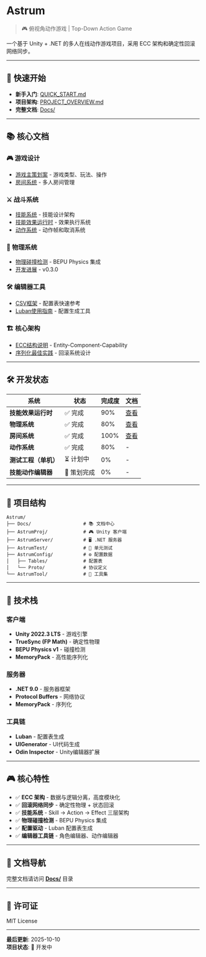 # Astrum

> 🎮 俯视角动作游戏 | Top-Down Action Game

一个基于 Unity + .NET 的多人在线动作游戏项目，采用 ECC 架构和确定性回滚网络同步。

---

## 🚀 快速开始

- **新手入门**: [QUICK_START.md](QUICK_START.md)
- **项目架构**: [PROJECT_OVERVIEW.md](PROJECT_OVERVIEW.md)
- **完整文档**: [Docs/](Docs/)

---

## 📚 核心文档

### 🎮 游戏设计
- [游戏主策划案](Docs/01-GameDesign%20游戏设计/Game-Design%20游戏主策划案.md) - 游戏类型、玩法、操作
- [房间系统](Docs/01-GameDesign%20游戏设计/Room-System%20房间系统.md) - 多人房间管理

### ⚔️ 战斗系统
- [技能系统](Docs/02-CombatSystem%20战斗系统/Skill-System%20技能系统.md) - 技能设计架构
- [技能效果运行时](Docs/02-CombatSystem%20战斗系统/Skill-Effect-Runtime%20技能效果运行时.md) - 效果执行系统
- [动作系统](Docs/02-CombatSystem%20战斗系统/Action-System%20动作系统.md) - 动作帧和取消系统

### 🎯 物理系统
- [物理碰撞检测](Docs/03-PhysicsSystem%20物理系统/Physics-Design%20物理碰撞检测设计.md) - BEPU Physics 集成
- [开发进展](Docs/03-PhysicsSystem%20物理系统/Physics-Progress%20物理系统开发进展.md) - v0.3.0

### 🛠️ 编辑器工具
- [CSV框架](Docs/04-EditorTools%20编辑器工具/CSV-Framework%20CSV框架.md) - 配置表快速参考
- [Luban使用指南](Docs/04-EditorTools%20编辑器工具/Luban-Guide%20Luban使用指南.md) - 配置生成工具

### 🏗️ 核心架构
- [ECC结构说明](Docs/05-CoreArchitecture%20核心架构/ECC-System%20ECC结构说明.md) - Entity-Component-Capability
- [序列化最佳实践](Docs/05-CoreArchitecture%20核心架构/Serialization-Best-Practices%20序列化最佳实践.md) - 回滚系统设计

---

## 🛠️ 开发状态

| 系统 | 状态 | 完成度 | 文档 |
|------|------|--------|------|
| **技能效果运行时** | ✅ 完成 | 90% | [查看](Docs/02-CombatSystem%20战斗系统/_status%20开发进展/Skill-Effect-Progress%20技能效果开发进展.md) |
| **物理系统** | ✅ 完成 | 80% | [查看](Docs/03-PhysicsSystem%20物理系统/Physics-Progress%20物理系统开发进展.md) |
| **房间系统** | ✅ 完成 | 100% | [查看](Docs/01-GameDesign%20游戏设计/Room-System%20房间系统.md) |
| **动作系统** | ✅ 完成 | 80% | - |
| **测试工程（单机）** | ⏳ 计划中 | 0% | - |
| **技能动作编辑器** | 📝 策划完成 | 0% | - |

---

## 📁 项目结构

```
Astrum/
├── Docs/                   # 📚 文档中心
├── AstrumProj/             # 🎮 Unity 客户端
├── AstrumServer/           # 🖥️ .NET 服务器
├── AstrumTest/             # 🧪 单元测试
├── AstrumConfig/           # ⚙️ 配置数据
│   ├── Tables/             # 配置表
│   └── Proto/              # 协议定义
└── AstrumTool/             # 🔧 工具集
```

---

## 🎯 技术栈

### 客户端
- **Unity 2022.3 LTS** - 游戏引擎
- **TrueSync (FP Math)** - 确定性物理
- **BEPU Physics v1** - 碰撞检测
- **MemoryPack** - 高性能序列化

### 服务器
- **.NET 9.0** - 服务器框架
- **Protocol Buffers** - 网络协议
- **MemoryPack** - 序列化

### 工具链
- **Luban** - 配置表生成
- **UIGenerator** - UI代码生成
- **Odin Inspector** - Unity编辑器扩展

---

## 🎮 核心特性

- ✅ **ECC 架构** - 数据与逻辑分离，高度模块化
- ✅ **回滚网络同步** - 确定性物理 + 状态回滚
- ✅ **技能系统** - Skill → Action → Effect 三层架构
- ✅ **物理碰撞检测** - BEPU Physics 集成
- ✅ **配置驱动** - Luban 配置表生成
- ✅ **编辑器工具链** - 角色编辑器、动作编辑器

---

## 📖 文档导航

完整文档请访问 **[Docs/](Docs/)** 目录

---

## 📄 许可证

MIT License

---

**最后更新**: 2025-10-10  
**项目状态**: 🚧 开发中
